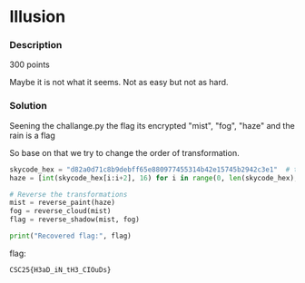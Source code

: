 # Illusion

### Description

300 points

Maybe it is not what it seems. Not as easy but not as hard.

### Solution

Seening the challange.py the flag its encrypted "mist", "fog", "haze" and the rain is a flag

So base on that we try to change the order of transformation.

```python
skycode_hex = "d82a0d71c8b9debff65e880977455314b42e15745b2942c3e1"  # the code from output.txt
haze = [int(skycode_hex[i:i+2], 16) for i in range(0, len(skycode_hex), 2)]

# Reverse the transformations
mist = reverse_paint(haze)
fog = reverse_cloud(mist)
flag = reverse_shadow(mist, fog)

print("Recovered flag:", flag)
```

flag:

`CSC25{H3aD_iN_tH3_CIOuDs}`
